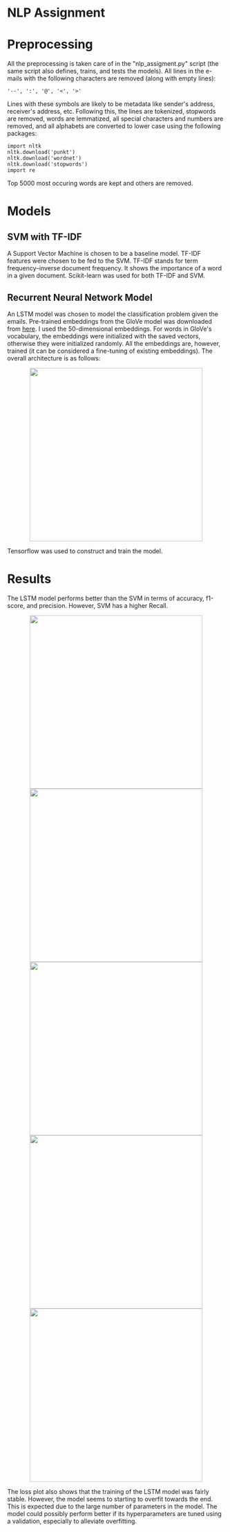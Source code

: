 # NLP Assignment

# Preprocessing

All the preprocessing is taken care of in the "nlp_assigment.py" script (the same script also defines, trains, and tests the models). All lines in the e-mails with the following characters are removed (along with empty lines):

```
'--', ':', '@', '<', '>'
```

Lines with these symbols are likely to be metadata like sender's address, receiver's address, etc. Following this, the lines are tokenized, stopwords are removed, words are lemmatized, all special characters and numbers are removed, and all alphabets are converted to lower case using the following packages:

```
import nltk
nltk.download('punkt')
nltk.download('wordnet')
nltk.download('stopwords')
import re
```

Top 5000 most occuring words are kept and others are removed.

# Models

## SVM with TF-IDF

A Support Vector Machine is chosen to be a baseline model. TF-IDF features were chosen to be fed to the SVM. TF-IDF stands for term frequency–inverse document frequency. It shows the importance of a word in a given document. Scikit-learn was used for both TF-IDF and SVM.

## Recurrent Neural Network Model

An LSTM model was chosen to model the classification problem given the emails. Pre-trained embeddings from the GloVe model was downloaded from [here](http://nlp.stanford.edu/data/glove.6B.zip). I used the 50-dimensional embeddings. For words in GloVe's vocabulary, the embeddings were initialized with the saved vectors, otherwise they were initialized randomly. All the embeddings are, however, trained (it can be considered a fine-tuning of existing embeddings). The overall architecture is as follows:

<p align="center">
<img src="https://user-images.githubusercontent.com/76472410/174401621-51cad782-ac3d-466c-8620-4c82e5026e44.png" width="400">
</p>

Tensorflow was used to construct and train the model.

# Results

The LSTM model performs better than the SVM in terms of accuracy, f1-score, and precision. However, SVM has a higher Recall.

<p align="center">
<img src="https://user-images.githubusercontent.com/76472410/174397284-e14c32be-46f2-421c-9f91-c89f91906c99.png" width="400">
<img src="https://user-images.githubusercontent.com/76472410/174404491-57d7bc9d-500d-4cb1-8d35-63ec5cf2979d.png" width="400">
<img src="https://user-images.githubusercontent.com/76472410/174397335-0573a6d3-34c9-46d1-ba2c-1066bd77d28c.png" width="400">
<img src="https://user-images.githubusercontent.com/76472410/174397346-ee53922c-c93b-4208-bd8c-d75da6edb000.png" width="400">
<img src="https://user-images.githubusercontent.com/76472410/174397361-67352d74-fe00-471f-a178-83e0964f6f9a.png" width="400">
</p>

The loss plot also shows that the training of the LSTM model was fairly stable. However, the model seems to starting to overfit towards the end. This is expected due to the large number of parameters in the model. The model could possibly perform better if its hyperparameters are tuned using a validation, especially to alleviate overfitting.
